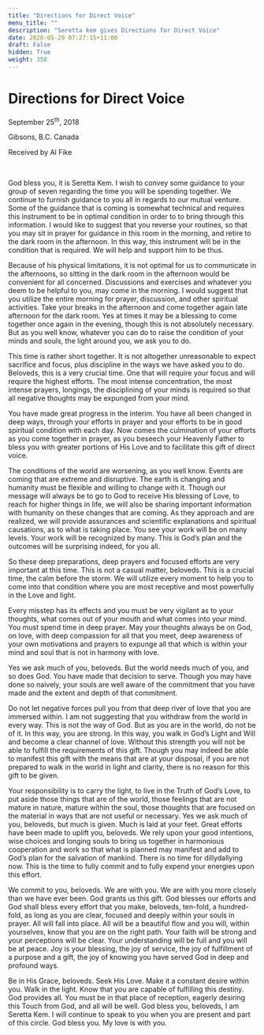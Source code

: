 ```yaml
---
title: "Directions for Direct Voice"
menu_title: ""
description: "Seretta kem gives Directions for Direct Voice"
date: 2020-05-29 07:27:15+11:00
draft: False
hidden: True
weight: 358
---
```

# Directions for Direct Voice

September 25<sup>th</sup>, 2018

Gibsons, B.C. Canada

Received by Al Fike

 

God bless you, it is Seretta Kem. I wish to convey some guidance to your group of seven regarding the time you will be spending together. We continue to furnish guidance to you all in regards to our mutual venture. Some of the guidance that is coming is somewhat technical and requires this instrument to be in optimal condition in order to to bring through this information. I would like to suggest that you reverse your routines, so that you may sit in prayer for guidance in this room in the morning, and retire to the dark room in the afternoon. In this way, this instrument will be in the condition that is required. We will help and support him to be thus. 

Because of his physical limitations, it is not optimal for us to communicate in the afternoons, so sitting in the dark room in the afternoon would be convenient for all concerned. Discussions and exercises and whatever you deem to be helpful to you, may come in the morning. I would suggest that you utilize the entire morning for prayer, discussion, and other spiritual activities. Take your breaks in the afternoon and come together again late afternoon for the dark room. Yes at times it may be a blessing to come together once again in the evening, though this is not absolutely necessary. But as you well know, whatever you can do to raise the condition of your minds and souls, the light around you, we ask you to do. 

This time is rather short together. It is not altogether unreasonable to expect sacrifice and focus, plus discipline in the ways we have asked you to do. Beloveds, this is a very crucial time. One that will require your focus and will require the highest efforts. The most intense concentration, the most intense prayers, longings, the disciplining of your minds is required so that all negative thoughts may be expunged from your mind. 

You have made great progress in the interim. You have all been changed in deep ways, through your efforts in prayer and your efforts to be in good spiritual condition with each day. Now comes the culmination of your efforts as you come together in prayer, as you beseech your Heavenly Father to bless you with greater portions of His Love and to facilitate this gift of direct voice. 

The conditions of the world are worsening, as you well know. Events are coming that are extreme and disruptive. The earth is changing and humanity must be flexible and willing to change with it. Though our message will always be to go to God to receive His blessing of Love, to reach for higher things in life, we will also be sharing important information with humanity on these changes that are coming. As they approach and are realized, we will provide assurances and scientific explanations and spiritual causations, as to what is taking place. You see your work will be on many levels. Your work will be recognized by many. This is God’s plan and the outcomes will be surprising indeed, for you all. 

So these deep preparations, deep prayers and focused efforts are very important at this time. This is not a casual matter, beloveds. This is a crucial time, the calm before the storm. We will utilize every moment to help you to come into that condition where you are most receptive and most powerfully in the Love and light. 

Every misstep has its effects and you must be very vigilant as to your thoughts, what comes out of your mouth and what comes into your mind. You must spend time in deep prayer. May your thoughts always be on God, on love, with deep compassion for all that you meet, deep awareness of your own motivations and prayers to expunge all that which is within your mind and soul that is not in harmony with love. 

Yes we ask much of you, beloveds. But the world needs much of you, and so does God. You have made that decision to serve. Though you may have done so naively, your souls are well aware of the commitment that you have made and the extent and depth of that commitment. 

Do not let negative forces pull you from that deep river of love that you are immersed within. I am not suggesting that you withdraw from the world in every way. This is not the way of God. But as you are in the world, do not be of it. In this way, you are strong. In this way, you walk in God’s Light and Will and become a clear channel of love. Without this strength you will not be able to fulfill the requirements of this gift. Though you may indeed be able to manifest this gift with the means that are at your disposal, if you are not prepared to walk in the world in light and clarity, there is no reason for this gift to be given. 

Your responsibility is to carry the light, to live in the Truth of God’s Love, to put aside those things that are of the world, those feelings that are not mature in nature, mature within the soul, those thoughts that are focused on the material in ways that are not useful or necessary. Yes we ask much of you, beloveds, but much is given. Much is laid at your feet. Great efforts have been made to uplift you, beloveds. We rely upon your good intentions, wise choices and longing souls to bring us together in harmonious cooperation and work so that what is planned may manifest and add to God’s plan for the salvation of mankind. There is no time for dillydallying now. This is the time to fully commit and to fully expend your energies upon this effort. 

We commit to you, beloveds. We are with you. We are with you more closely than we have ever been. God grants us this gift. God blesses our efforts and God shall bless every effort that you make, beloveds, ten-fold, a hundred-fold, as long as you are clear, focused and deeply within your souls in prayer. All will fall into place. All will be a beautiful flow and you will, within yourselves, know that you are on the right path. Your faith will be strong and your perceptions will be clear. Your understanding will be full and you will be at peace. Joy is your blessing, the joy of service, the joy of fulfillment of a purpose and a gift, the joy of knowing you have served God in deep and profound ways. 

Be in His Grace, beloveds. Seek His Love. Make it a constant desire within you. Walk in the light. Know that you are capable of fulfilling this destiny. God provides all. You must be in that place of reception, eagerly desiring this Touch from God, and all will be well. God bless you, beloveds, I am Seretta Kem. I will continue to speak to you when you are present and part of this circle. God bless you. My love is with you.